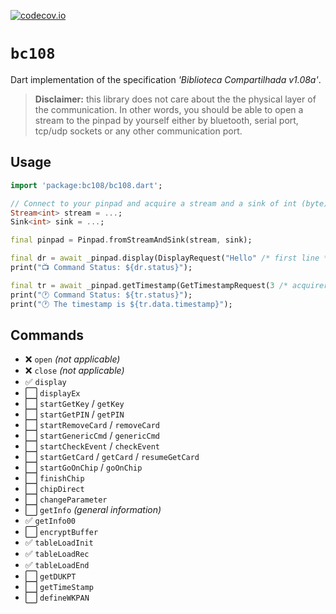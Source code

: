 [![codecov.io](https://codecov.io/github/mniak/bc108/coverage.svg?branch=master)](https://codecov.io/github/mniak/bc108?branch=master)

  
`bc108`
===============
Dart implementation of the specification _'Biblioteca Compartilhada v1.08a'_.

> **Disclaimer:** this library does not care about the the physical layer of the communication.
> In other words, you should be able to open a stream to the pinpad by yourself either by bluetooth, serial port, tcp/udp sockets or any other communication port.

## Usage
```dart
import 'package:bc108/bc108.dart';

// Connect to your pinpad and acquire a stream and a sink of int (byte)
Stream<int> stream = ...;
Sink<int> sink = ...;

final pinpad = Pinpad.fromStreamAndSink(stream, sink);

final dr = await _pinpad.display(DisplayRequest("Hello" /* first line */, "World!" /* second line */));
print("📺 Command Status: ${dr.status}");

final tr = await _pinpad.getTimestamp(GetTimestampRequest(3 /* acquirer 3 */));
print("🕐 Command Status: ${tr.status}");
print("🕐 The timestamp is ${tr.data.timestamp}");
```

## Commands
- ❌ `open` _(not applicable)_
- ❌ `close` _(not applicable)_
- ✅ `display` 
- ⬜ `displayEx`
- ⬜ `startGetKey` / `getKey`
- ⬜ `startGetPIN` / `getPIN`
- ⬜ `startRemoveCard` / `removeCard`
- ⬜ `startGenericCmd` / `genericCmd`
- ⬜ `startCheckEvent` / `checkEvent`
- ⬜ `startGetCard` / `getCard` / `resumeGetCard`
- ⬜ `startGoOnChip` / `goOnChip`
- ⬜ `finishChip`
- ⬜ `chipDirect`
- ⬜ `changeParameter`
- ⬜ `getInfo` _(general information)_
- ✅ `getInfo00`
- ⬜ `encryptBuffer`
- ✅ `tableLoadInit`
- ✅ `tableLoadRec`
- ✅ `tableLoadEnd`
- ⬜ `getDUKPT`
- ⬜ `getTimeStamp`
- ⬜ `defineWKPAN`

